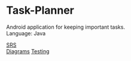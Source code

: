 # Task-Planner
Android application for keeping important tasks.  
Language: Java

[SRS](https://github.com/sasha451/Task-Planner/blob/master/Documents/SRS.md)  
[Diagrams](https://github.com/sasha451/Task-Planner/blob/master/Design%20and%20Modeling/Diagrams.md)
[Testing](https://github.com/sasha451/Task-Planner/blob/master/Testing/TestPlan.md)

